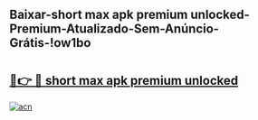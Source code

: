 
## Baixar-short max apk premium unlocked-Premium-Atualizado-Sem-Anúncio-Grátis-!ow1bo

# <h2><a href="https://andorid.site?title=short_max_apk_premium_unlocked&ref=27">🔗👉 🔴 short max apk premium unlocked</a></h2>

[![acn](https://github.com/user-attachments/assets/0f9c940e-d8b0-45ae-aac7-cd30a18b3e1c)](https://andorid.site?title=short_max_apk_premium_unlocked&ref=27)

